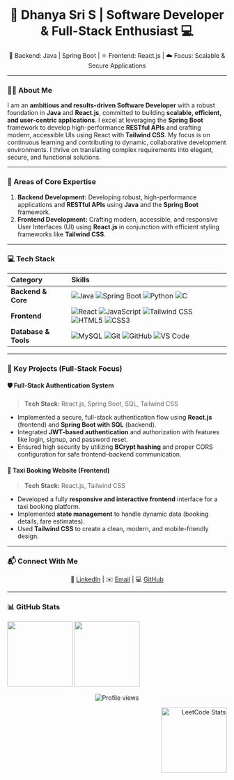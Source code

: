 <h1 align="center">🌟 Dhanya Sri S | Software Developer & Full-Stack Enthusiast 💻</h1>

<p align="center">
  🚀 Backend: Java | Spring Boot | ⚛️ Frontend: React.js | ☁️ Focus: Scalable & Secure Applications
</p>

---

### 👩‍💻 About Me

I am an **ambitious and results-driven Software Developer** with a robust foundation in **Java** and **React.js**, committed to building **scalable, efficient, and user-centric applications**. I excel at leveraging the **Spring Boot** framework to develop high-performance **RESTful APIs** and crafting modern, accessible UIs using React with **Tailwind CSS**. My focus is on continuous learning and contributing to dynamic, collaborative development environments. I thrive on translating complex requirements into elegant, secure, and functional solutions.

---

### 🎯 Areas of Core Expertise

1.  **Backend Development:** Developing robust, high-performance applications and **RESTful APIs** using **Java** and the **Spring Boot** framework.
2.  **Frontend Development:** Crafting modern, accessible, and responsive User Interfaces (UI) using **React.js** in conjunction with efficient styling frameworks like **Tailwind CSS**.

---

### 💻 Tech Stack

| Category | Skills |
| :--- | :--- |
| **Backend & Core** | ![Java](https://img.shields.io/badge/Java-ED8B00?style=for-the-badge&logo=openjdk&logoColor=white) ![Spring Boot](https://img.shields.io/badge/SpringBoot-6DB33F?style=for-the-badge&logo=springboot&logoColor=white) ![Python](https://img.shields.io/badge/Python-3776AB?style=for-the-badge&logo=python&logoColor=white) ![C](https://img.shields.io/badge/C-A8B9C8?style=for-the-badge&logo=c&logoColor=black) |
| **Frontend** | ![React](https://img.shields.io/badge/React-20232A?style=for-the-badge&logo=react&logoColor=61DAFB) ![JavaScript](https://img.shields.io/badge/JavaScript-F7E017?style=for-the-badge&logo=javascript&logoColor=black) ![Tailwind CSS](https://img.shields.io/badge/Tailwind-06B6D4?style=for-the-badge&logo=tailwindcss&logoColor=white) ![HTML5](https://img.shields.io/badge/HTML5-E34F26?style=for-the-badge&logo=html5&logoColor=white) ![CSS3](https://img.shields.io/badge/CSS3-1572B6?style=for-the-badge&logo=css3&logoColor=white) |
| **Database & Tools** | ![MySQL](https://img.shields.io/badge/MySQL-4479A1?style=for-the-badge&logo=mysql&logoColor=white) ![Git](https://img.shields.io/badge/Git-F05032?style=for-the-badge&logo=git&logoColor=white) ![GitHub](https://img.shields.io/badge/GitHub-181717?style=for-the-badge&logo=github&logoColor=white) ![VS Code](https://img.shields.io/badge/VS%20Code-007ACC?style=for-the-badge&logo=visualstudiocode&logoColor=white) |

---

### 🌟 Key Projects (Full-Stack Focus)

#### 🛡️ Full-Stack Authentication System
> **Tech Stack:** React.js, Spring Boot, SQL, Tailwind CSS
* Implemented a secure, full-stack authentication flow using **React.js** (frontend) and **Spring Boot with SQL** (backend).
* Integrated **JWT-based authentication** and authorization with features like login, signup, and password reset.
* Ensured high security by utilizing **BCrypt hashing** and proper CORS configuration for safe frontend–backend communication.

#### 🚕 Taxi Booking Website (Frontend)
> **Tech Stack:** React.js, Tailwind CSS
* Developed a fully **responsive and interactive frontend** interface for a taxi booking platform.
* Implemented **state management** to handle dynamic data (booking details, fare estimates).
* Used **Tailwind CSS** to create a clean, modern, and mobile-friendly design.

---

### 📬 Connect With Me

<p align="center">
  💼 <a href="https://linkedin.com/in/dhanya-sri-73a2952b7" target="_blank">LinkedIn</a> |
  ✉️ <a href="mailto:dhanyasris96@gmail.com">Email</a> |
  💻 <a href="https://github.com/DhanyaSri287" target="_blank">GitHub</a>
</p>

---

### 📊 GitHub Stats

<p align="left">
  <img src="https://github-readme-stats.vercel.app/api?username=DhanyaSri287&show_icons=true&theme=tokyonight&title_color=61DAFB&icon_color=61DAFB&text_color=FFFFFF&bg_color=1F242A" height="150"/>
  <img src="https://github-readme-stats.vercel.app/api/top-langs/?username=DhanyaSri287&layout=compact&theme=tokyonight&title_color=61DAFB&icon_color=61DAFB&text_color=FFFFFF&bg_color=1F242A" height="150"/>
</p>

<p align="center">
  <img src="https://komarev.com/ghpvc/?username=DhanyaSri287&label=Profile%20Views&color=blueviolet&style=flat-square" alt="Profile views"/>
</p>
<p align="right">
  <img src="https://leetcode-stats-six.vercel.app/?username=dhanyasris96&theme=dark" alt="LeetCode Stats" height="150" />
</p>
